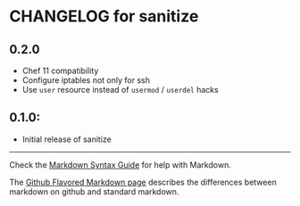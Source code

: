 # CHANGELOG for sanitize

## 0.2.0

* Chef 11 compatibility
* Configure iptables not only for ssh
* Use `user` resource instead of `usermod` / `userdel` hacks

## 0.1.0:

* Initial release of sanitize

- - - 
Check the [Markdown Syntax Guide](http://daringfireball.net/projects/markdown/syntax) for help with Markdown.

The [Github Flavored Markdown page](http://github.github.com/github-flavored-markdown/) describes the differences between markdown on github and standard markdown.
